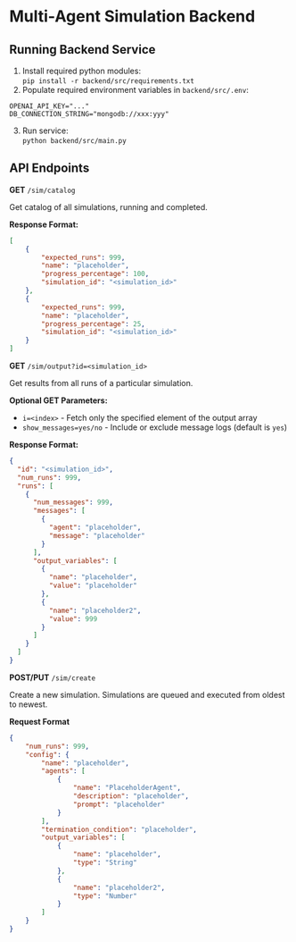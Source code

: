 # Multi-Agent Simulation Backend

## Running Backend Service

1. Install required python modules: \
`pip install -r backend/src/requirements.txt`
2. Populate required environment variables in `backend/src/.env`:
```
OPENAI_API_KEY="..."
DB_CONNECTION_STRING="mongodb://xxx:yyy"
```
3. Run service: \
`python backend/src/main.py`

## API Endpoints

**GET** `/sim/catalog`

Get catalog of all simulations, running and completed.

**Response Format:**
```json
[
    {
        "expected_runs": 999,
        "name": "placeholder",
        "progress_percentage": 100,
        "simulation_id": "<simulation_id>"
    },
    {
        "expected_runs": 999,
        "name": "placeholder",
        "progress_percentage": 25,
        "simulation_id": "<simulation_id>"
    }
]
```

**GET** `/sim/output?id=<simulation_id>`

Get results from all runs of a particular simulation.

**Optional GET Parameters:**
- `i=<index>` - Fetch only the specified element of the output array
- `show_messages=yes/no` - Include or exclude message logs (default is `yes`)

**Response Format:**
```json
{
  "id": "<simulation_id>",
  "num_runs": 999,
  "runs": [
    {
      "num_messages": 999,
      "messages": [
        {
          "agent": "placeholder",
          "message": "placeholder"
        }
      ],
      "output_variables": [
        {
          "name": "placeholder",
          "value": "placeholder"
        },
        {
          "name": "placeholder2",
          "value": 999
        }
      ]
    }
  ]        
} 
```

**POST/PUT** `/sim/create`

Create a new simulation. Simulations are queued and executed from oldest to newest.

**Request Format**
```json
{
    "num_runs": 999,
    "config": {
        "name": "placeholder",
        "agents": [
            {
                "name": "PlaceholderAgent",
                "description": "placeholder",
                "prompt": "placeholder"
            }
        ],
        "termination_condition": "placeholder",
        "output_variables": [
            {
                "name": "placeholder",
                "type": "String"
            },
            {
                "name": "placeholder2",
                "type": "Number"
            }
        ]
    }
}
```